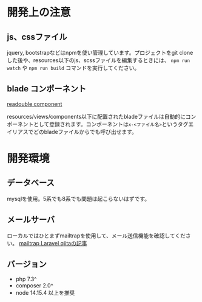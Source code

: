 # 開発上の注意
## js、cssファイル
jquery, bootstrapなどはnpmを使い管理しています。プロジェクトをgit cloneした後や、resources以下のjs、scssファイルを編集するときには、
`npm run watch`
や
`npm run build`
コマンドを実行してください。

## blade コンポーネント
[readouble component](https://readouble.com/laravel/8.x/ja/blade.html)

resources/views/components以下に配置されたbladeファイルは自動的にコンポーネントとして登録されます。コンポーネントは`x-<ファイル名>`というタグエイリアスでどのbladeファイルからでも呼び出せます。

# 開発環境
## データベース
mysqlを使用。5系でも8系でも問題は起こらないはずです。

## メールサーバ
ローカルではひとまずmailtrapを使用して、メール送信機能を確認してください。
[mailtrap Laravel qiitaの記事](https://qiita.com/ryomaDsakamoto/items/e9d3a2c258dbfc66c524)

## バージョン
- php 7.3^
- composer 2.0^
- node 14.15.4 以上を推奨
